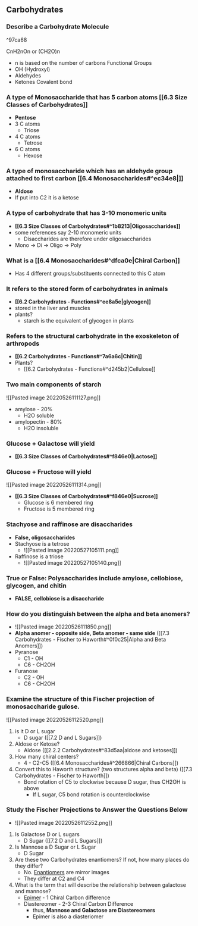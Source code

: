 ## Carbohydrates
### Describe a Carbohydrate Molecule

^97ca68

CnH2nOn  or (CH2O)n
-  n is based on the number of carbons
Functional Groups
- OH (Hydroxyl)
- Aldehydes
- Ketones
Covalent bond

### A type of Monosaccharide that has 5  carbon atoms [[6.3 Size Classes of Carbohydrates]]
- **Pentose**
- 3 C atoms
	- Triose
- 4 C atoms
	- Tetrose
- 6 C atoms
	- Hexose

### A type of monosaccharide which has an aldehyde group attached to first carbon [[6.4 Monosaccharides#^ec34e8|]]
- **Aldose**
- If put into C2 it is a ketose

### A type of carbohydrate that has 3-10 monomeric units 
- **[[6.3 Size Classes of Carbohydrates#^1b8213|Oligosaccharides]]**
- some references say 2-10 monomeric units
	- Disaccharides are therefore under oligosaccharides
- Mono -> Di -> Oligo -> Poly

### What is a [[6.4 Monosaccharides#^dfca0e|Chiral Carbon]]
- Has 4 different groups/substituents connected to this C atom

### It refers to the stored form of carbohydrates in animals
- **[[6.2 Carbohydrates - Functions#^ee8a5e|glycogen]]**
- stored in the liver and muscles
- plants?
	- starch is the equivalent of glycogen in plants

### Refers to the structural carbohydrate in the exoskeleton of arthropods
- **[[6.2 Carbohydrates - Functions#^7a6a6c|Chitin]]**
- Plants?
	- [[6.2 Carbohydrates - Functions#^d245b2|Cellulose]]

### Two main components of starch
![[Pasted image 20220526111127.png]]
- amylose - 20%
	- H2O soluble
- amylopectin - 80%
	- H2O insoluble

### Glucose + Galactose will yield
- **[[6.3 Size Classes of Carbohydrates#^f846e0|Lactose]]**

### Glucose + Fructose will yield
![[Pasted image 20220526111314.png]]
- **[[6.3 Size Classes of Carbohydrates#^f846e0|Sucrose]]**
	- Glucose is 6 membered ring
	- Fructose is 5 membered ring

### Stachyose and raffinose are disaccharides
- **False, oligosaccharides**
- Stachyose is a tetrose
	- ![[Pasted image 20220527105111.png]]
- Raffinose is a triose
	- ![[Pasted image 20220527105140.png]]

### True or False: Polysaccharides include amylose, cellobiose, glycogen, and chitin
- **FALSE, cellobiose is a disaccharide**

### How do you distinguish between the alpha and beta anomers?
- ![[Pasted image 20220526111850.png]]
- **Alpha anomer - opposite side, Beta anomer - same side** ([[7.3 Carbohydrates - Fischer to Haworth#^0f0c25|Alpha and Beta Anomers]])
- Pyranose
	- C1 - OH
	- C6 - CH2OH
- Furanose
	- C2 - OH
	- C6 - CH2OH
### Examine the structure of this Fischer projection of monosaccharide gulose. 
![[Pasted image 20220526112520.png]]
1. is it D or L sugar 
	- D sugar ([[7.2 D and L Sugars]])
2. Aldose or Ketose? 
	- Aldose ([[2.2.2 Carbohydrates#^83d5aa|aldose and ketoses]])
1. How many chiral centers? 
	- 4 - C2-C5 ([[6.4 Monosaccharides#^266866|Chiral Carbons]])
1. Convert this to Haworth structure? (two structures alpha and beta) ([[7.3 Carbohydrates - Fischer to Haworth]])
	- Bond rotation of C5 to clockwise because D sugar, thus CH2OH is above
		- If L sugar, C5 bond rotation is counterclockwise

### Study the Fischer Projections to Answer the Questions Below
- ![[Pasted image 20220526112552.png]]
1. Is Galactose D or L sugars
	- D Sugar ([[7.2 D and L Sugars]])
2. Is Mannose a D Sugar or L Sugar
	- D Sugar
1. Are these two Carbohydrates enantiomers? If not, how many places do they differ?
	- No. [Enantiomers](https://byjus.com/chemistry/enantiomers/) are mirror images
	- They differ at C2 and C4
2. What is the term that will describe the relationship between galactose and mannose?
	- [Epimer](https://en.wikipedia.org/wiki/Epimer) - 1 Chiral Carbon difference
	- Diastereomer - 2-3 Chiral Carbon Difference 
		- thus, **Mannose and Galactose are Diastereomers**
		- Epimer is also a diasteriomer

